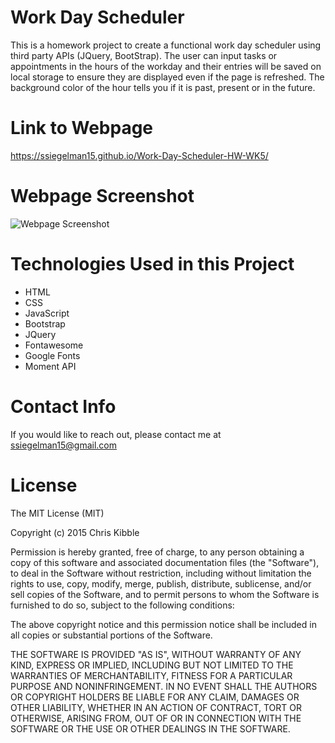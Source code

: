 # Work Day Scheduler

This is a homework project to create a functional work day scheduler using third party APIs (JQuery, BootStrap). The user can input tasks or appointments in the hours of the workday and their entries will be saved on local storage to ensure they are displayed even if the page is refreshed. The background color of the hour tells you if it is past, present or in the future.

# Link to Webpage

https://ssiegelman15.github.io/Work-Day-Scheduler-HW-WK5/

# Webpage Screenshot

![Webpage Screenshot](https://user-images.githubusercontent.com/70458726/159189659-41a11d46-f350-4ccd-80ba-44ec38854db1.png)

# Technologies Used in this Project

- HTML
- CSS
- JavaScript
- Bootstrap
- JQuery
- Fontawesome
- Google Fonts
- Moment API

# Contact Info

If you would like to reach out, please contact me at ssiegelman15@gmail.com

# License

The MIT License (MIT)

Copyright (c) 2015 Chris Kibble

Permission is hereby granted, free of charge, to any person obtaining a copy of this software and associated documentation files (the "Software"), to deal in the Software without restriction, including without limitation the rights to use, copy, modify, merge, publish, distribute, sublicense, and/or sell copies of the Software, and to permit persons to whom the Software is furnished to do so, subject to the following conditions:

The above copyright notice and this permission notice shall be included in all copies or substantial portions of the Software.

THE SOFTWARE IS PROVIDED "AS IS", WITHOUT WARRANTY OF ANY KIND, EXPRESS OR IMPLIED, INCLUDING BUT NOT LIMITED TO THE WARRANTIES OF MERCHANTABILITY, FITNESS FOR A PARTICULAR PURPOSE AND NONINFRINGEMENT. IN NO EVENT SHALL THE AUTHORS OR COPYRIGHT HOLDERS BE LIABLE FOR ANY CLAIM, DAMAGES OR OTHER LIABILITY, WHETHER IN AN ACTION OF CONTRACT, TORT OR OTHERWISE, ARISING FROM, OUT OF OR IN CONNECTION WITH THE SOFTWARE OR THE USE OR OTHER DEALINGS IN THE SOFTWARE.
